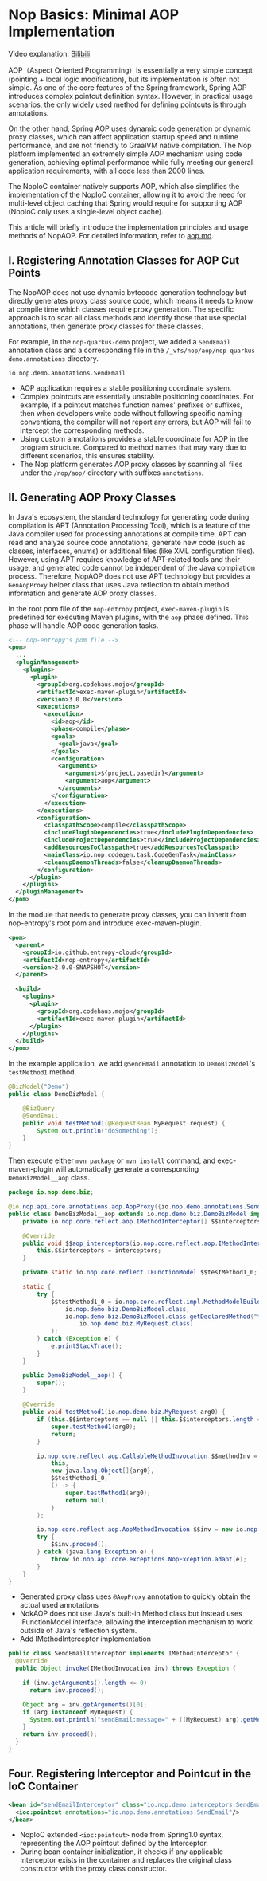 # Nop Basics: Minimal AOP Implementation

Video explanation: [Bilibili](https://www.bilibili.com/video/BV1xS411P7xA/)

AOP（Aspect Oriented Programming）is essentially a very simple concept (pointing + local logic modification), but its implementation is often not simple. As one of the core features of the Spring framework, Spring AOP introduces complex pointcut definition syntax. However, in practical usage scenarios, the only widely used method for defining pointcuts is through annotations.

On the other hand, Spring AOP uses dynamic code generation or dynamic proxy classes, which can affect application startup speed and runtime performance, and are not friendly to GraalVM native compilation. The Nop platform implemented an extremely simple AOP mechanism using code generation, achieving optimal performance while fully meeting our general application requirements, with all code less than 2000 lines.

The NopIoC container natively supports AOP, which also simplifies the implementation of the NopIoC container, allowing it to avoid the need for multi-level object caching that Spring would require for supporting AOP (NopIoC only uses a single-level object cache).

This article will briefly introduce the implementation principles and usage methods of NopAOP. For detailed information, refer to [aop.md](../../dev-guide/ioc/aop.md).

## I. Registering Annotation Classes for AOP Cut Points

The NopAOP does not use dynamic bytecode generation technology but directly generates proxy class source code, which means it needs to know at compile time which classes require proxy generation. The specific approach is to scan all class methods and identify those that use special annotations, then generate proxy classes for these classes.

For example, in the `nop-quarkus-demo` project, we added a `SendEmail` annotation class and a corresponding file in the `/_vfs/nop/aop/nop-quarkus-demo.annotations` directory.

```
io.nop.demo.annotations.SendEmail
```

* AOP application requires a stable positioning coordinate system.
* Complex pointcuts are essentially unstable positioning coordinates. For example, if a pointcut matches function names' prefixes or suffixes, then when developers write code without following specific naming conventions, the compiler will not report any errors, but AOP will fail to intercept the corresponding methods.
* Using custom annotations provides a stable coordinate for AOP in the program structure. Compared to method names that may vary due to different scenarios, this ensures stability.
* The Nop platform generates AOP proxy classes by scanning all files under the `/nop/aop/` directory with suffixes `annotations`.

## II. Generating AOP Proxy Classes

In Java's ecosystem, the standard technology for generating code during compilation is APT (Annotation Processing Tool), which is a feature of the Java compiler used for processing annotations at compile time. APT can read and analyze source code annotations, generate new code (such as classes, interfaces, enums) or additional files (like XML configuration files). However, using APT requires knowledge of APT-related tools and their usage, and generated code cannot be independent of the Java compilation process. Therefore, NopAOP does not use APT technology but provides a `GenAopProxy` helper class that uses Java reflection to obtain method information and generate AOP proxy classes.

In the root pom file of the `nop-entropy` project, `exec-maven-plugin` is predefined for executing Maven plugins, with the `aop` phase defined. This phase will handle AOP code generation tasks.


```xml
<!-- nop-entropy's pom file -->
<pom>
  ...
  <pluginManagement>
    <plugins>
      <plugin>
        <groupId>org.codehaus.mojo</groupId>
        <artifactId>exec-maven-plugin</artifactId>
        <version>3.0.0</version>
        <executions>
          <execution>
            <id>aop</id>
            <phase>compile</phase>
            <goals>
              <goal>java</goal>
            </goals>
            <configuration>
              <arguments>
                <argument>${project.basedir}</argument>
                <argument>aop</argument>
              </arguments>
            </configuration>
          </execution>
        </executions>
        <configuration>
          <classpathScope>compile</classpathScope>
          <includePluginDependencies>true</includePluginDependencies>
          <includeProjectDependencies>true</includeProjectDependencies>
          <addResourcesToClasspath>true</addResourcesToClasspath>
          <mainClass>io.nop.codegen.task.CodeGenTask</mainClass>
          <cleanupDaemonThreads>false</cleanupDaemonThreads>
        </configuration>
      </plugin>
    </plugins>
  </pluginManagement>
</pom>
```

In the module that needs to generate proxy classes, you can inherit from nop-entropy's root pom and introduce exec-maven-plugin.

```xml
<pom>
  <parent>
    <groupId>io.github.entropy-cloud</groupId>
    <artifactId>nop-entropy</artifactId>
    <version>2.0.0-SNAPSHOT</version>
  </parent>

  <build>
    <plugins>
      <plugin>
        <groupId>org.codehaus.mojo</groupId>
        <artifactId>exec-maven-plugin</artifactId>
      </plugin>
    </plugins>
  </build>
</pom>
```

In the example application, we add `@SendEmail` annotation to `DemoBizModel`'s `testMethod1` method.

```java
@BizModel("Demo")
public class DemoBizModel {

    @BizQuery
    @SendEmail
    public void testMethod1(@RequestBean MyRequest request) {
        System.out.println("doSomething");
    }
}
```

Then execute either `mvn package` or `mvn install` command, and exec-maven-plugin will automatically generate a corresponding `DemoBizModel__aop` class.

```java
package io.nop.demo.biz;

@io.nop.api.core.annotations.aop.AopProxy({io.nop.demo.annotations.SendEmail.class})
public class DemoBizModel__aop extends io.nop.demo.biz.DemoBizModel implements io.nop.core.reflect.aop.IAopProxy {
    private io.nop.core.reflect.aop.IMethodInterceptor[] $$interceptors;

    @Override
    public void $$aop_interceptors(io.nop.core.reflect.aop.IMethodInterceptor[] interceptors) {
        this.$$interceptors = interceptors;
    }

    private static io.nop.core.reflect.IFunctionModel $$testMethod1_0;

    static {
        try {
            $$testMethod1_0 = io.nop.core.reflect.impl.MethodModelBuilder.from(
                io.nop.demo.biz.DemoBizModel.class,
                io.nop.demo.biz.DemoBizModel.class.getDeclaredMethod("testMethod1", 
                    io.nop.demo.biz.MyRequest.class)
            );
        } catch (Exception e) {
            e.printStackTrace();
        }
    }

    public DemoBizModel__aop() {
        super();
    }

    @Override
    public void testMethod1(io.nop.demo.biz.MyRequest arg0) {
        if (this.$$interceptors == null || this.$$interceptors.length == 0) {
            super.testMethod1(arg0);
            return;
        }

        io.nop.core.reflect.aop.CallableMethodInvocation $$methodInv = new io.nop.core.reflect.aop.CallableMethodInvocation(
            this,
            new java.lang.Object[]{arg0},
            $$testMethod1_0,
            () -> {
                super.testMethod1(arg0);
                return null;
            }
        );

        io.nop.core.reflect.aop.AopMethodInvocation $$inv = new io.nop.core.reflect.aop.AopMethodInvocation($$methodInv, this.$$interceptors);
        try {
            $$inv.proceed();
        } catch (java.lang.Exception e) {
            throw io.nop.api.core.exceptions.NopException.adapt(e);
        }
    }
}
```

* Generated proxy class uses `@AopProxy` annotation to quickly obtain the actual used annotations
* NokAOP does not use Java's built-in Method class but instead uses IFunctionModel interface, allowing the interception mechanism to work outside of Java's reflection system.
* Add IMethodInterceptor implementation


```java
public class SendEmailInterceptor implements IMethodInterceptor {
  @Override
  public Object invoke(IMethodInvocation inv) throws Exception {

    if (inv.getArguments().length <= 0)
      return inv.proceed();

    Object arg = inv.getArguments()[0];
    if (arg instanceof MyRequest) {
      System.out.println("sendEmail:message=" + ((MyRequest) arg).getMessage());
    }
    return inv.proceed();
  }
}
```

## Four. Registering Interceptor and Pointcut in the IoC Container

```xml
<bean id="sendEmailInterceptor" class="io.nop.demo.interceptors.SendEmailInterceptor">
  <ioc:pointcut annotations="io.nop.demo.annotations.SendEmail"/>
</bean>
```

* NopIoC extended `<ioc:pointcut>` node from Spring1.0 syntax, representing the AOP pointcut defined by the Interceptor.
* During bean container initialization, it checks if any applicable Interceptor exists in the container and replaces the original class constructor with the proxy class constructor.
